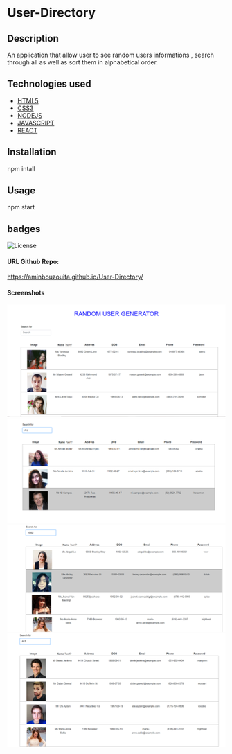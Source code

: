 # User-Directory
## Description
An application that allow user to see random users informations , search through all as well as sort them in alphabetical order.
## Technologies used
* [HTML5](#HTML5)
* [CSS3](#CSS3)
* [NODEJS](#NODEJS)
* [JAVASCRIPT](#JAVASCRIPT)
* [REACT](#REACT)
## Installation
npm intall
## Usage
npm start
## badges
![License](https://img.shields.io/badge/javascript-46.2-blue) 
#### URL Github Repo:
 https://aminbouzouita.github.io/User-Directory/

#### Screenshots
![screenshot](./screenshot/Screenshot1.png)
![screenshot](./screenshot/Screenshot2.png)
![screenshot](./screenshot/Screenshot3.png)
![screenshot](./screenshot/Screenshot4.png)
